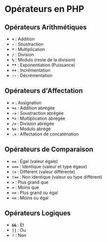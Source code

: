 # Opérateurs en PHP

## Opérateurs Arithmétiques

- **`+`** : Addition  
- **`-`** : Soustraction  
- **`*`** : Multiplication  
- **`/`** : Division  
- **`%`** : Modulo (reste de la division)  
- **`**`** : Exponentiation (Puissance)  
- **`++`** : Incrémentation  
- **`--`** : Décrémentation  

## Opérateurs d'Affectation

- **`=`** : Assignation  
- **`+=`** : Addition abrégée  
- **`-=`** : Soustraction abrégée  
- **`*=`** : Multiplication abrégée  
- **`/=`** : Division abrégée  
- **`%=`** : Modulo abrégé  
- **`.=`** : Affectation de concaténation  

## Opérateurs de Comparaison

- **`==`** : Égal (valeur égale)  
- **`===`** : Identique (valeur et type égaux)  
- **`!=`** : Différent (valeur différente)  
- **`!==`** : Non identique (valeur ou type différent)  
- **`>`** : Plus grand que  
- **`<`** : Moins que  
- **`>=`** : Plus grand ou égal  
- **`<=`** : Moins ou égal  

## Opérateurs Logiques

- **`&&`** : Et  
- **`||`** : Ou  
- **`!`** : Non  
